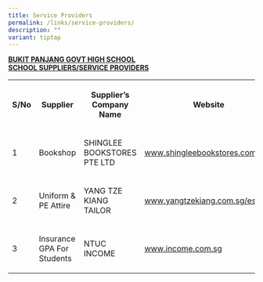 ```yaml
---
title: Service Providers
permalink: /links/service-providers/
description: ""
variant: tiptap
---
```

<p><strong><u>BUKIT PANJANG GOVT HIGH SCHOOL <br>SCHOOL SUPPLIERS/SERVICE PROVIDERS</u></strong>
</p>
<table>
<tbody>
<tr>
<th rowspan="1" colspan="1">
<p><strong>S/No</strong>
</p>
</th>
<th rowspan="1" colspan="1">
<p><strong>Supplier</strong>
</p>
</th>
<th rowspan="1" colspan="1">
<p><strong>Supplier’s Company Name</strong>
</p>
</th>
<th rowspan="1" colspan="1">
<p><strong>Website</strong>
</p>
</th>
</tr>
<tr>
<td rowspan="1" colspan="1">
<p>1</p>
</td>
<td rowspan="1" colspan="1">
<p>Bookshop</p>
</td>
<td rowspan="1" colspan="1">
<p>SHINGLEE BOOKSTORES PTE LTD</p>
</td>
<td rowspan="1" colspan="1">
<p><a href="www.shingleebookstores.com.sg" rel="noopener noreferrer nofollow" target="_blank">www.shingleebookstores.com.sg</a>
</p>
</td>
</tr>
<tr>
<td rowspan="1" colspan="1">
<p>2</p>
</td>
<td rowspan="1" colspan="1">
<p>Uniform &amp; PE Attire</p>
</td>
<td rowspan="1" colspan="1">
<p>YANG TZE KIANG TAILOR</p>
</td>
<td rowspan="1" colspan="1">
<p><a href="www.yangtzekiang.com.sg/eshop/" rel="noopener noreferrer nofollow" target="_blank">www.yangtzekiang.com.sg/eshop/</a>
</p>
</td>
</tr>
<tr>
<td rowspan="1" colspan="1">
<p>3</p>
</td>
<td rowspan="1" colspan="1">
<p>Insurance GPA For Students</p>
</td>
<td rowspan="1" colspan="1">
<p>NTUC INCOME</p>
</td>
<td rowspan="1" colspan="1">
<p><a href="http://www.income.com.sg/" rel="noopener noreferrer nofollow" target="_blank">www.income.com.sg</a>
</p>
</td>
</tr>
</tbody>
</table>
<p></p>